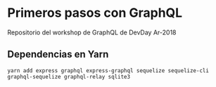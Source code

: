 # Primeros pasos con GraphQL

Repositorio del workshop de GraphQL de DevDay Ar-2018

## Dependencias en Yarn

`yarn add express graphql express-graphql sequelize sequelize-cli graphql-sequelize graphql-relay sqlite3`
